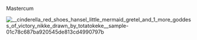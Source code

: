 Mastercum

![__cinderella_red_shoes_hansel_little_mermaid_gretel_and_1_more_goddess_of_victory_nikke_drawn_by_totatokeke__sample-01c78c687ba920545de813cd4990797b](https://github.com/user-attachments/assets/7a6681df-5976-4e31-af22-1527e2324da6)
